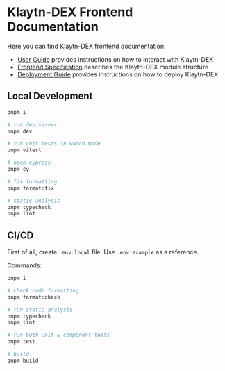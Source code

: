 # Klaytn-DEX Frontend Documentation

Here you can find Klaytn-DEX frontend documentation:

- [User Guide](docs/guide.md) provides instructions on how to interact with Klaytn-DEX 
- [Frontend Specification](docs/modules.md) describes the Klaytn-DEX module structure
- [Deployment Guide](docs/deploy.md) provides instructions on how to deploy Klaytn-DEX

## Local Development

```bash
pnpm i

# run dev server
pnpm dev

# run unit tests in watch mode
pnpm vitest

# open cypress
pnpm cy

# fix formatting
pnpm format:fix

# static analysis
pnpm typecheck
pnpm lint
```

## CI/CD

First of all, create `.env.local` file. Use `.env.example` as a reference.

Commands:

```bash
pnpm i

# check code formatting
pnpm format:check

# run static analysis
pnpm typecheck
pnpm lint

# run both unit & component tests
pnpm test

# build
pnpm build
```
